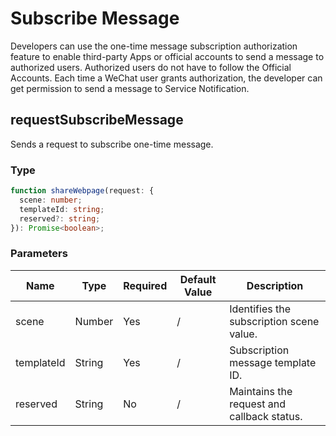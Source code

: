 # Subscribe Message

Developers can use the one-time message subscription authorization feature to enable third-party Apps or official accounts to send a  message to authorized users. Authorized users do not have to follow the Official Accounts. Each time a WeChat user grants authorization, the developer can get permission to send a message to Service Notification.

## requestSubscribeMessage

Sends a request to subscribe one-time message.

### Type

```typescript
function shareWebpage(request: {
  scene: number;
  templateId: string;
  reserved?: string;
}): Promise<boolean>;
```

### Parameters

| Name       | Type   | Required | Default Value | Description                                |
| ---------- | ------ | -------- | ------------- | ------------------------------------------ |
| scene      | Number | Yes      | /             | Identifies the subscription scene value.   |
| templateId | String | Yes      | /             | Subscription message template ID.          |
| reserved   | String | No       | /             | Maintains the request and callback status. |